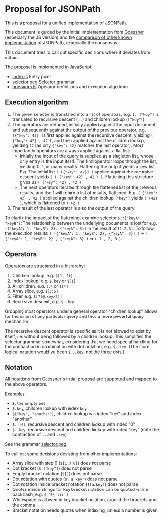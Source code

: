 # Proposal for JSONPath

This is a proposal for a unified implementation of JSONPath.

This document is guided by the initial implementation from
[Goessner](https://goessner.net/articles/JsonPath/) (especially the JS version)
and the [comparison of other known implementation](https://cburgmer.github.io/json-path-comparison/)
of JSONPath, especially the consensus.

This document tries to call out specific decisions where it deviates from
either.

The proposal is implemented in JavaScript:

- [index.js](./index.js) Entry point
- [selector.peg](./selector.peg) Selector grammar
- [operators.js](./operators.js) Operator definitions and execution algorithm

## Execution algorithm

1. The given selector is translated into a list of operators,
   e.g. `$..["key"]` is translated to recursive descent (`..`) and
   children lookup (`["key"]`).
2. The operators are reduced, initially applied against the input document, and
   subsequently against the output of the previous operator,
   e.g. `[{"key": 42}]` is first applied against the recursive descent, yielding
   `( {"key": 42} , 42 )`, and then applied against the children lookup, yielding
   `42` (as only `{"key": 42}` matches the last operator).
   Most importantly operators are always applied against a flat list:
   - Initially the input of the query is supplied as a singleton list, whose
     only entry is the input itself. The first operator loops through the list,
     yielding 0, 1, or many results. Flattening the output yields a new list.
     E.g. The initial list `( [{"key": 42}] )` applied against the recursive
     descent yields `( ( {"key": 42} , 42 ) )`. Flattening this structure gives
     us `( {"key": 42} , 42 )`.
   - The next operators iterates through the flattened list of the previous
     results, and itself will return a list of results, flattened.
     E.g. `( {"key": 42} , 42 )` applied against the children lookup `["key"]`
     yields `( (42) )`, which is flattened to `( 42 )`.
3. The result of the last operator is also the output of the query.

To clarify the impact of the flattening, examine selector `$.*["keyA", "keyB"]`:
The relationship between the underlying documents is lost for e.g.
`[{"keyA": 1, "keyB": 2}, {"keyA": 3}]` in the result of `[1,2,3]`.
To follow the execution results: `( [{"keyA": 1, "keyB": 2}, {"keyA": 3}] )`
=> `( {"keyA": 1, "keyB": 2} , {"keyA": 3} )`
=> `( 1 , 2, 3 )`.

## Operators

Operators are structured in a hierarchy:

1. Children lookup, e.g. `$[1, 10]`
  1. Index lookup, e.g. `$.key` or `$[1]`
  2. All children, e.g. `$.*` or `$[*]`
  3. Array slice, e.g. `$[3:5]`
  4. Filter, e.g. `$[?(@.key>2)]`
2. Recursive descent, e.g. `$..key`

Grouping most operators under a general operator "children lookup" allows for
the union of any particular query and thus a more powerful query mechanism.

The recursive descent operator is specific as it is not allowed to exist by
itself, i.e. without being followed by a children lookup. This simplifies
the selector grammar somewhat, considering that we need special handling for
the contraction in combination with dot notation, e.g. `$..key`. (The more
logical notation would've been `$...key`, not the three dots.)

## Notation

All notations from Goessner's initial proposal are supported and mapped to the
above operators.

Examples:

- `$`, the empty set
- `$.key`, children lookup with index `key`
- `$["key", "another"]`, children lookup wih index "key" and index "another"
- `$..[0]`, recursive descent and children lookup with index "0"
- `$..key`, recursive descent and children lookup with index "key"
  (note the contraction of `..` and `.key`)

See the grammar [selector.peg](./selector.peg).

To call out some decisions deviating from other implementations:

- Array slice with step 0 (`$[1:3:0]`) does not parse
- Dot bracket (`$.["key"]`) does not parse
- Empty bracket notation (`$[]`) does not parse
- Dot notation with quotes (`$.'a key'`) does not parse
- Dot notation inside bracket notation (`$[a.key]`) does not parse
- Quotes inside strings for key bracket notation can be quoted with a backslash, e.g. `$['E\'lir']`
- Whitespace is allowed in key bracket notation, around the brackets and the comma
- Bracket notation needs quotes when indexing, unless a number is given
